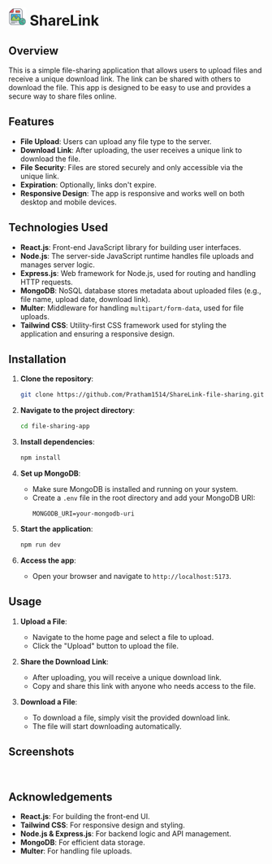 # <img src="https://github.com/Pratham1514/ShareLink-file-sharing/blob/main/client/public/icons8-file-share-96.png" width="35" /> **ShareLink**

## **Overview**

This is a simple file-sharing application that allows users to upload files and receive a unique download link. The link can be shared with others to download the file. This app is designed to be easy to use and provides a secure way to share files online.

## **Features**

- **File Upload**: Users can upload any file type to the server.
- **Download Link**: After uploading, the user receives a unique link to download the file.
- **File Security**: Files are stored securely and only accessible via the unique link.
- **Expiration**: Optionally, links don't expire.
- **Responsive Design**: The app is responsive and works well on both desktop and mobile devices.

## **Technologies Used**

- **React.js**: Front-end JavaScript library for building user interfaces.
- **Node.js**: The server-side JavaScript runtime handles file uploads and manages server logic.
- **Express.js**: Web framework for Node.js, used for routing and handling HTTP requests.
- **MongoDB**: NoSQL database stores metadata about uploaded files (e.g., file name, upload date, download link).
- **Multer**: Middleware for handling `multipart/form-data`, used for file uploads.
- **Tailwind CSS**: Utility-first CSS framework used for styling the application and ensuring a responsive design.

## **Installation**

1. **Clone the repository**:
    ```bash
    git clone https://github.com/Pratham1514/ShareLink-file-sharing.git
    ```

2. **Navigate to the project directory**:
    ```bash
    cd file-sharing-app
    ```

3. **Install dependencies**:
    ```bash
    npm install
    ```

4. **Set up MongoDB**:
    - Make sure MongoDB is installed and running on your system.
    - Create a `.env` file in the root directory and add your MongoDB URI:
      ```
      MONGODB_URI=your-mongodb-uri
      ```

5. **Start the application**:
    ```bash
    npm run dev
    ```

6. **Access the app**:
    - Open your browser and navigate to `http://localhost:5173`.

## **Usage**

1. **Upload a File**:
   - Navigate to the home page and select a file to upload.
   - Click the "Upload" button to upload the file.

2. **Share the Download Link**:
   - After uploading, you will receive a unique download link.
   - Copy and share this link with anyone who needs access to the file.

3. **Download a File**:
   - To download a file, simply visit the provided download link.
   - The file will start downloading automatically.

## **Screenshots**

<img src="" />

## **Acknowledgements**

- **React.js**: For building the front-end UI.
- **Tailwind CSS**: For responsive design and styling.
- **Node.js & Express.js**: For backend logic and API management.
- **MongoDB**: For efficient data storage.
- **Multer**: For handling file uploads.
